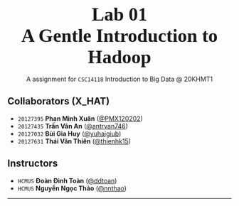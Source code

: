 
<div style="text-align: center">
    <span style="font-size: 3em; font-weight: 700; font-family: Consolas">
        Lab 01 <br>
        A Gentle Introduction to Hadoop
    </span>
    <br><br>
    <span style="">
        A assignment for <code>CSC14118</code> Introduction to Big Data @ 20KHMT1
    </span>
</div>


## Collaborators (X_HAT)
- `20127395` **Phan Minh Xuân** ([@PMX120202](https://github.com/PMX120202))
- `20127435` **Trần Văn An** ([@antrvan746](https://github.com/githubaccount2))
- `20127032` **Bùi Gia Huy** ([@yuhaigiub](https://github.com/yuhaigiub))
- `20127631` **Thái Văn Thiên** ([@thienhk15](https://github.com/thienhk15))
## Instructors
- `HCMUS` **Đoàn Đình Toàn** ([@ddtoan](ddtoan18@clc.fitus.edu.vn))
- `HCMUS` **Nguyễn Ngọc Thảo** ([@nnthao](nnthao@fit.hcmus.edu.vn))
---
<div style="page-break-after: always"></div>